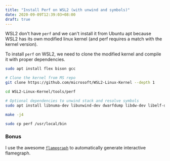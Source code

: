 ```yaml
---
title: "Install Perf on WSL2 (with unwind and symbols)"
date: 2020-09-09T12:39:03+08:00
draft: true
---
```


WSL2 don't have `perf` and we can't install it from Ubuntu apt because WSL2 has its own modified linux kernel (and perf requires a match with the kernel version).

To install `perf` on WSL2, we need to clone the modified kernel and compile it with proper dependencies.  

```bash
sudo apt install flex bison gcc

# Clone the kernel from MS repo
git clone https://github.com/microsoft/WSL2-Linux-Kernel --depth 1

cd WSL2-Linux-Kernel/tools/perf

# Optional dependencies to unwind stack and resolve symbols
sudo apt install libnuma-dev libunwind-dev dwarfdump libdw-dev libelf-dev libiberty-dev

make -j4

sudo cp perf /usr/local/bin
```

### Bonus
I use the awesome [`flamegraph`](https://github.com/flamegraph-rs/flamegraph) to automatically generate interactive flamegraph.



